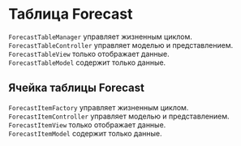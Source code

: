 ﻿# Таблица Forecast
`ForecastTableManager` управляет жизненным циклом.\
`ForecastTableController` управляет моделью и представлением.\
`ForecastTableView` только отображает данные.\
`ForecastTableModel` содержит только данные.

## Ячейка таблицы Forecast
`ForecastItemFactory` управляет жизненным циклом.\
`ForecastItemController` управляет моделью и представлением.\
`ForecastItemView` только отображает данные.\
`ForecastItemModel` содержит только данные.